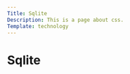 ```yaml
---
Title: Sqlite
Description: This is a page about css.
Template: technology
---
```

Sqlite
==========================